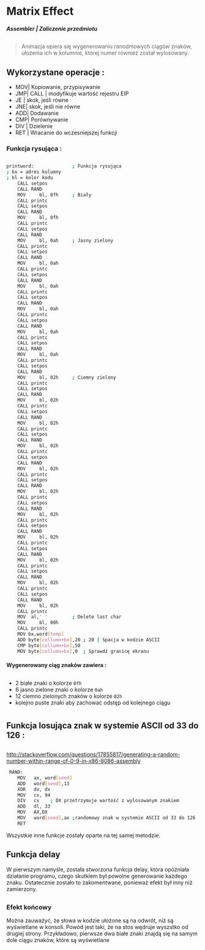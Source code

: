 # Matrix Effect 
##### Assembler | Zaliczenie przedmiotu

##
##
##

> Animacja opiera się wygenerowaniu ranodmowych
> ciągów znaków, ułożenia ich w kolumnie, której 
> numer również został wylosowany.

## Wykorzystane operacje :
- MOV| Kopiowanie, przypisywanie
- JMP| CALL | modyfikuje wartość rejestru EIP
- JE | skok, jeśli równe
- JNE| skok, jeśli nie równe
- ADD| Dodawanie
- CMP| Porównywanie
- DIV | Dzielenie
- RET | Wracanie do wczesniejszej funkcji

### Funkcja rysująca : 
##
##
```sh
printword:			 	; Funkcja rysująca
; bx = adres kolumny
; bl = kolor kodu
	CALL setpos
	CALL RAND
	MOV     bl, 0fh  	; Biały
	CALL printc
	CALL setpos
	CALL RAND
	MOV     bl, 0fh
	CALL printc
	CALL setpos
	CALL RAND
	MOV     bl, 0ah  	; Jasny zielony
	CALL printc
	CALL setpos
	CALL RAND
	MOV     bl, 0ah
	CALL printc
	CALL setpos
	CALL RAND
	MOV     bl, 0ah
	CALL printc
	CALL setpos
	CALL RAND
	MOV     bl, 0ah
	CALL printc
	CALL setpos
	CALL RAND
	MOV     bl, 0ah
	CALL printc
	CALL setpos
	CALL RAND
	MOV     bl, 0ah
	CALL printc
	CALL setpos
	CALL RAND
	MOV     bl, 02h  	; Ciemny zielony
	CALL printc
	CALL setpos
	CALL RAND
	MOV     bl, 02h
	CALL printc
	CALL setpos
	CALL RAND
	MOV     bl, 02h
	CALL printc
	CALL setpos
	CALL RAND
	MOV     bl, 02h
	CALL printc
	CALL setpos
	CALL RAND
	MOV     bl, 02h
	CALL printc
	CALL setpos
	CALL RAND
	MOV     bl, 02h
	CALL printc
	CALL setpos
	CALL RAND
	MOV     bl, 02h
	CALL printc
	CALL setpos
	CALL RAND
	MOV     bl, 02h
	CALL printc
	CALL setpos
	CALL RAND
	MOV     bl, 02h
	CALL printc
	CALL setpos
	CALL RAND
	MOV     bl, 02h
	CALL printc
	CALL setpos
	CALL RAND
	MOV     bl, 02h
	CALL printc
	MOV  al,' '  		; Delete last char
	MOV  	bl, 00h
	CALL printc
	MOV bx,word[temp]
	ADD byte[collumn+bx],20	; 20 | Spacja w kodzie ASCII
	CMP byte[collumn+bx],50
	MOV byte[collumn+bx],0	; Sprawdź granicę ekranu
```

#### Wygenerowany ciąg znaków zawiera :
##
- 2 białe znaki o kolorze ```0fh```
- 6 jasno zielone znaki o kolorze ```0ah``` 
- 12 ciemno zielonych znaków o kolorze ```02h```
- kolejno puste znaki aby zachować odstęp od kolejnego ciągu
#
#
## Funkcja losująca znak w systemie ASCII od 33 do 126 :
##
http://stackoverflow.com/questions/17855817/generating-a-random-number-within-range-of-0-9-in-x86-8086-assembly
```sh
 RAND:  
	MOV   ax, word[seed]
	ADD   word[seed],13
	XOR   dx, dx
	MOV   cx, 94  
	DIV   cx    ; DX przetrzymuje wartość z wylosowanym znakiem
	ADD   dl, 33  
	MOV   AX,DX
	MOV   word[seed],ax ;randomowy znak w systemie ASCII od 33 do 126
	RET  		
```
Wszystkie inne funkcje zostały oparte na tej samej metodzie.

## Funkcja delay 
W pierwszym namyśle, została stworzona funkcja delay, która opóźniała
działanie programu, czego skutkiem był powolne generowanie każdego znaku.
Ostatecznie zostało to zakomentwane, ponieważ efekt był inny niż
zamierzony.


##

### Efekt końcowy

Można zauważyć, że słowa w kodzie ułożone są na odwrót, niż są wyświetlane w konsoli.
Powód jest taki, że na stos wędruje wyszstko od drugiej strony. Przykładowo, pierwsze
dwa białe znaki znajdą się na samym dole ciągu znaków, które są wyświetlane



